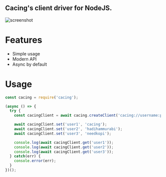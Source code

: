 ## Cacing's client driver for NodeJS.
![screenshot](https://user-images.githubusercontent.com/16364286/106288556-c674af00-627a-11eb-9f1f-852d20f5e121.png)

# Features
* Simple usage
* Modern API
* Async by default

# Usage
```js
const cacing = require('cacing');

(async () => {
  try {
    const cacingClient = await cacing.createClient('cacing://username:password@localhost:6543');

    await cacingClient.set('user1', 'cacing');
    await cacingClient.set('user2', 'hadihammurabi');
    await cacingClient.set('user3', 'needkopi');

    console.log(await cacingClient.get('user1'));
    console.log(await cacingClient.get('user2'));
    console.log(await cacingClient.get('user3'));
  } catch(err) {
    console.error(err);
  }
})();
```
